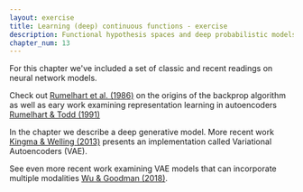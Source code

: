 ```yaml
---
layout: exercise
title: Learning (deep) continuous functions - exercise
description: Functional hypothesis spaces and deep probabilistic models
chapter_num: 13
---
```


For this chapter we've included a set of classic and recent readings on neural network models. 

Check out [Rumelhart et al. (1986)](https://www.nature.com/articles/323533a0) on the origins of the backprop algorithm as well as eary work examining representation learning in autoencoders [Rumelhart & Todd (1991)](https://web.stanford.edu/class/psych209a/ReadingsByDate/02_08/RumelhartTodd93.pdf)

In the chapter we describe a deep generative model. More recent work [Kingma & Welling (2013)](https://arxiv.org/abs/1312.6114) presents an implementation called Variational Autoencoders (VAE).

See even more recent work examining VAE models that can incorporate multiple modalities [Wu & Goodman (2018)](https://arxiv.org/abs/1802.05335).